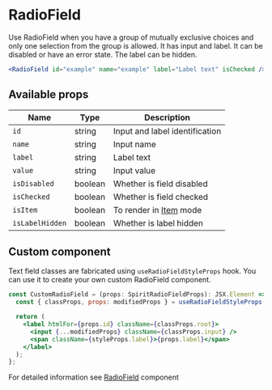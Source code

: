 # RadioField

Use RadioField when you have a group of mutually exclusive choices and only one selection from the group is allowed. It has input and label. It can be disabled or have an error state. The label can be hidden.

```jsx
<RadioField id="example" name="example" label="Label text" isChecked />
```

## Available props

| Name            | Type    | Description                    |
| --------------- | ------- | ------------------------------ |
| `id`            | string  | Input and label identification |
| `name`          | string  | Input name                     |
| `label`         | string  | Label text                     |
| `value`         | string  | Input value                    |
| `isDisabled`    | boolean | Whether is field disabled      |
| `isChecked`     | boolean | Whether is field checked       |
| `isItem`        | boolean | To render in [Item][item] mode |
| `isLabelHidden` | boolean | Whether is label hidden        |

## Custom component

Text field classes are fabricated using `useRadioFieldStyleProps` hook. You can use it to create your own custom RadioField component.

```jsx
const CustomRadioField = (props: SpiritRadioFieldProps): JSX.Element => {
  const { classProps, props: modifiedProps } = useRadioFieldStyleProps(props);

  return (
    <label htmlFor={props.id} className={classProps.root}>
      <input {...modifiedProps} className={classProps.input} />
      <span className={styleProps.label}>{props.label}</span>
    </label>
  );
};
```

For detailed information see [RadioField](https://github.com/lmc-eu/spirit-design-system/blob/main/packages/web/src/components/RadioField/README.md) component

[item]: https://github.com/lmc-eu/spirit-design-system/blob/main/packages/web-react/src/components/Item/README.md
